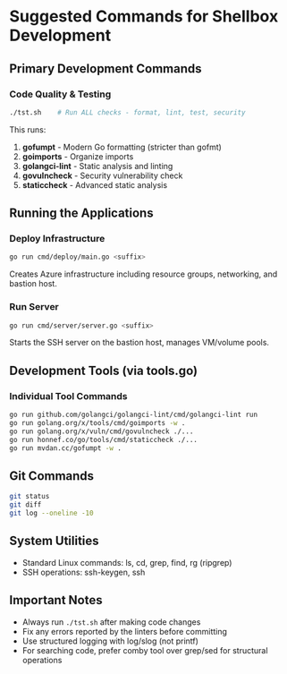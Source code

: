 # Suggested Commands for Shellbox Development

## Primary Development Commands

### Code Quality & Testing
```bash
./tst.sh    # Run ALL checks - format, lint, test, security
```

This runs:
1. **gofumpt** - Modern Go formatting (stricter than gofmt)
2. **goimports** - Organize imports
3. **golangci-lint** - Static analysis and linting
4. **govulncheck** - Security vulnerability check
5. **staticcheck** - Advanced static analysis

## Running the Applications

### Deploy Infrastructure
```bash
go run cmd/deploy/main.go <suffix>
```
Creates Azure infrastructure including resource groups, networking, and bastion host.

### Run Server
```bash
go run cmd/server/server.go <suffix>
```
Starts the SSH server on the bastion host, manages VM/volume pools.

## Development Tools (via tools.go)

### Individual Tool Commands
```bash
go run github.com/golangci/golangci-lint/cmd/golangci-lint run
go run golang.org/x/tools/cmd/goimports -w .
go run golang.org/x/vuln/cmd/govulncheck ./...
go run honnef.co/go/tools/cmd/staticcheck ./...
go run mvdan.cc/gofumpt -w .
```

## Git Commands
```bash
git status
git diff
git log --oneline -10
```

## System Utilities
- Standard Linux commands: ls, cd, grep, find, rg (ripgrep)
- SSH operations: ssh-keygen, ssh

## Important Notes
- Always run `./tst.sh` after making code changes
- Fix any errors reported by the linters before committing
- Use structured logging with log/slog (not printf)
- For searching code, prefer comby tool over grep/sed for structural operations